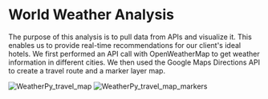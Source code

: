 # World Weather Analysis
The purpose of this analysis is to pull data from APIs and visualize it. This enables us to provide real-time recommendations for our client's ideal hotels. We first performed an API call with OpenWeatherMap to get weather information in different cities. We then used the Google Maps Directions API to create a travel route and a marker layer map.

![WeatherPy_travel_map](https://user-images.githubusercontent.com/111667387/193973739-c525730f-8d8c-4a13-bf56-928f6087faf6.jpg)
![WeatherPy_travel_map_markers](https://user-images.githubusercontent.com/111667387/193973778-6a81dbd1-ff5d-4480-9ee0-f7677701f73f.jpg)
